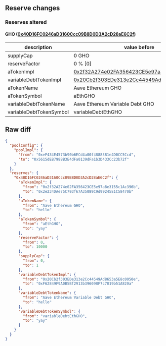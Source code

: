 ## Reserve changes

### Reserves altered

#### GHO ([0x40D16FC0246aD3160Ccc09B8D0D3A2cD28aE6C2f](https://etherscan.io/address/0x40D16FC0246aD3160Ccc09B8D0D3A2cD28aE6C2f))

| description | value before | value after |
| --- | --- | --- |
| supplyCap | 0 GHO | 1 GHO |
| reserveFactor | 0 % [0] | 100 % [10000] |
| aTokenImpl | [0x2f32A274e02FA356423CE5e97a8e3155c1Ac396b](https://etherscan.io/address/0x2f32A274e02FA356423CE5e97a8e3155c1Ac396b) | [0x2e234DAe75C793f67A35089C9d99245E1C58470b](https://etherscan.io/address/0x2e234DAe75C793f67A35089C9d99245E1C58470b) |
| variableDebtTokenImpl | [0x20Cb2f303EDe313e2Cc44549Ad8653a5E8c0050e](https://etherscan.io/address/0x20Cb2f303EDe313e2Cc44549Ad8653a5E8c0050e) | [0xF62849F9A0B5Bf2913b396098F7c7019b51A820a](https://etherscan.io/address/0xF62849F9A0B5Bf2913b396098F7c7019b51A820a) |
| aTokenName | Aave Ethereum GHO | hello |
| aTokenSymbol | aEthGHO | yay |
| variableDebtTokenName | Aave Ethereum Variable Debt GHO | hello |
| variableDebtTokenSymbol | variableDebtEthGHO | yay |


## Raw diff

```json
{
  "poolConfig": {
    "poolImpl": {
      "from": "0xeF434E4573b90b6ECd4a00f4888381e4D0CC5Ccd",
      "to": "0x5615dEB798BB3E4dFa0139dFa1b3D433Cc23b72f"
    }
  },
  "reserves": {
    "0x40D16FC0246aD3160Ccc09B8D0D3A2cD28aE6C2f": {
      "aTokenImpl": {
        "from": "0x2f32A274e02FA356423CE5e97a8e3155c1Ac396b",
        "to": "0x2e234DAe75C793f67A35089C9d99245E1C58470b"
      },
      "aTokenName": {
        "from": "Aave Ethereum GHO",
        "to": "hello"
      },
      "aTokenSymbol": {
        "from": "aEthGHO",
        "to": "yay"
      },
      "reserveFactor": {
        "from": 0,
        "to": 10000
      },
      "supplyCap": {
        "from": 0,
        "to": 1
      },
      "variableDebtTokenImpl": {
        "from": "0x20Cb2f303EDe313e2Cc44549Ad8653a5E8c0050e",
        "to": "0xF62849F9A0B5Bf2913b396098F7c7019b51A820a"
      },
      "variableDebtTokenName": {
        "from": "Aave Ethereum Variable Debt GHO",
        "to": "hello"
      },
      "variableDebtTokenSymbol": {
        "from": "variableDebtEthGHO",
        "to": "yay"
      }
    }
  }
}
```